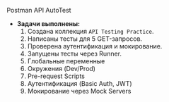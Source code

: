 Postman API AutoTest
- **Задачи выполнены:**  
  1. Создана коллекция `API Testing Practice`.  
  2. Написаны тесты для 5 GET-запросов.  
  3. Проверена аутентификация и мокирование.  
  4. Запущены тесты через Runner.  
  5. Глобальные переменные  
  6. Окружения (Dev/Prod)  
  7. Pre-request Scripts  
  8. Аутентификация (Basic Auth, JWT)  
  9. Мокирование через Mock Servers 
